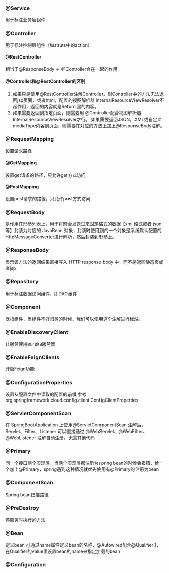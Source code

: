 ### @Service
用于标注业务层组件 
### @Controller
用于标注控制层组件（如struts中的action） 

#### @RestController
相当于@ResponseBody ＋ @Controller合在一起的作用

#### @Controller和@RestController的区别

1. 如果只是使用@RestController注解Controller，则Controller中的方法无法返回jsp页面，或者html，配置的视图解析器 InternalResourceViewResolver不起作用，返回的内容就是Return 里的内容。
2. 如果需要返回到指定页面，则需要用 @Controller配合视图解析器InternalResourceViewResolver才行。
     如果需要返回JSON，XML或自定义mediaType内容到页面，则需要在对应的方法上加上@ResponseBody注解。

### @RequestMapping
设置请求路径

#### @GetMapping
设置get请求的路径，只允许get方式访问

#### @PostMapping
设置post请求的路径，只允许post方式访问

### @RequestBody
是作用在形参列表上，用于将前台发送过来固定格式的数据【xml 格式或者 json等】封装为对应的 JavaBean 对象，封装时使用到的一个对象是系统默认配置的 HttpMessageConverter进行解析，然后封装到形参上。

### @ResponseBody
表示该方法的返回结果直接写入 HTTP response body 中，而不是返回静态页或者jsp

### @Repository
用于标注数据访问组件，即DAO组件 
### @Component
泛指组件，当组件不好归类的时候，我们可以使用这个注解进行标注。
### @EnableDiscoveryClient 
让服务使用eureka服务器
### @EnableFeignClients 
开启Feign功能
### @ConfigurationProperties 
设置从配置文件中读取的配置的前缀
参考org.springframework.cloud.config.client.ConfigClientProperties
### @ServletComponentScan 
在 SpringBootApplication 上使用@ServletComponentScan 注解后，
    Servlet、Filter、Listener 可以直接通过 @WebServlet、@WebFilter、@WebListener 注解自动注册，无需其他代码
### @Primary 
同一个接口两个实现类，当两个实现类都注册为spring bean的时候会报错，给一个加上@Primary，spring遇到这种情况就优先使用有@Primary的注册为bean
### @ComponentScan 
Spring bean扫描路径
### @PreDestroy
停服务时执行的方法

### @Bean
定义bean
可通过name属性定义bean的名称，@Autowired配合@Qualifier()，在Qualifier的value里设置bean的name来指定加载的bean
### @Configuration


